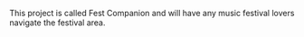 This project is called Fest Companion and will have any music festival lovers navigate the festival area.
